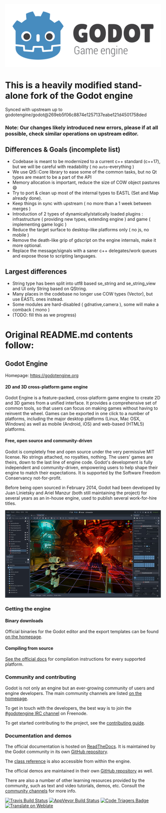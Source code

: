 [![Godot Engine logo](/logo.png)](https://godotengine.org)

# This is a heavily modified stand-alone fork of the Godot engine

Synced with upstream up to godotengine/godot@269eb5f06c8874e1257137eabe121d4501758ded

### Note: Our changes likely introduced new errors, please if at all possible, check similar operations on upstream editor.

## Differences & Goals (incomplete list)

* Codebase is meant to be modernized to a current c++ standard (c++17), but we will be careful with readability ( no `auto`-everything )
* We use Qt5::Core library to ease some of the common tasks, but no Qt types are meant to be a part of the API
* Memory allocation is important, reduce the size of COW object pastures :smile:
* Try to port & clean up most of the internal types to EASTL (Set and Map already done).
* Keep things in sync with upstream ( no more than a 1 week between merges )
* Introduction of 2 types of dynamically/statically loaded plugins : infrastructure ( providing new types, extending engine ) and game ( implementing game logic )
* Reduce the target surface to desktop-like platforms only ( no js, no mobile )
* Remove the death-like grip of gdscript on the engine internals, make it more optional.
* Replace the message/signals with a saner c++ delegates/work queues and expose those to scripting languages.

## Largest differences

* String type has been split into utf8 based se_string and se_string_view and UI only String based on QString.
* Many places in the codebase no longer use COW types (Vector), but use EASTL ones instead.
* Some modules are hard-disabled ( gdnative,camera ), some will make a comback ( mono )
* (TODO: fill this as we progress)

Original README.md contents follow:
==

## Godot Engine

Homepage: https://godotengine.org

#### 2D and 3D cross-platform game engine

Godot Engine is a feature-packed, cross-platform game engine to create 2D and
3D games from a unified interface. It provides a comprehensive set of common
tools, so that users can focus on making games without having to reinvent the
wheel. Games can be exported in one click to a number of platforms, including
the major desktop platforms (Linux, Mac OSX, Windows) as well as mobile
(Android, iOS) and web-based (HTML5) platforms.

#### Free, open source and community-driven

Godot is completely free and open source under the very permissive MIT license.
No strings attached, no royalties, nothing. The users' games are theirs, down
to the last line of engine code. Godot's development is fully independent and
community-driven, empowering users to help shape their engine to match their
expectations. It is supported by the Software Freedom Conservancy
not-for-profit.

Before being open sourced in February 2014, Godot had been developed by Juan
Linietsky and Ariel Manzur (both still maintaining the project) for several
years as an in-house engine, used to publish several work-for-hire titles.

![Screenshot of a 3D scene in Godot Engine](https://raw.githubusercontent.com/godotengine/godot-design/master/screenshots/editor_tps_demo_1920x1080.jpg)

### Getting the engine

#### Binary downloads

Official binaries for the Godot editor and the export templates can be found
[on the homepage](https://godotengine.org/download).

#### Compiling from source

[See the official docs](https://docs.godotengine.org/en/latest/development/compiling/)
for compilation instructions for every supported platform.

### Community and contributing

Godot is not only an engine but an ever-growing community of users and engine
developers. The main community channels are listed [on the homepage](https://godotengine.org/community).

To get in touch with the developers, the best way is to join the
[#godotengine IRC channel](https://webchat.freenode.net/?channels=godotengine)
on Freenode.

To get started contributing to the project, see the [contributing guide](CONTRIBUTING.md).

### Documentation and demos

The official documentation is hosted on [ReadTheDocs](https://docs.godotengine.org).
It is maintained by the Godot community in its own [GitHub repository](https://github.com/godotengine/godot-docs).

The [class reference](https://docs.godotengine.org/en/latest/classes/)
is also accessible from within the engine.

The official demos are maintained in their own [GitHub repository](https://github.com/godotengine/godot-demo-projects)
as well.

There are also a number of other learning resources provided by the community,
such as text and video tutorials, demos, etc. Consult the [community channels](https://godotengine.org/community)
for more info.

[![Travis Build Status](https://travis-ci.org/godotengine/godot.svg?branch=master)](https://travis-ci.org/godotengine/godot)
[![AppVeyor Build Status](https://ci.appveyor.com/api/projects/status/bfiihqq6byxsjxxh/branch/master?svg=true)](https://ci.appveyor.com/project/akien-mga/godot)
[![Code Triagers Badge](https://www.codetriage.com/godotengine/godot/badges/users.svg)](https://www.codetriage.com/godotengine/godot)
[![Translate on Weblate](https://hosted.weblate.org/widgets/godot-engine/-/godot/svg-badge.svg)](https://hosted.weblate.org/engage/godot-engine/?utm_source=widget)
